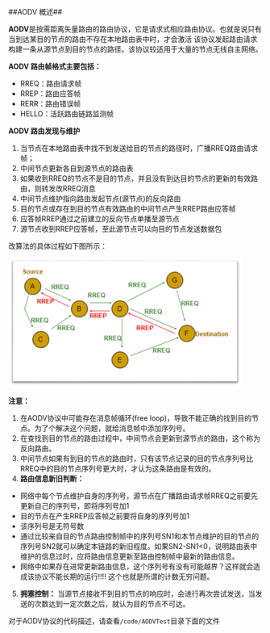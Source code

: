 ##AODV 概述##

**AODV**是按需距离矢量路由的路由协议，它是请求式相应路由协议。也就是说只有当到达某目的节点的路由不存在本地路由表中时，才会激活
该协议发起路由请求构建一条从源节点到目的节点的路径。该协议较适用于大量的节点无线自主网络。

**AODV 路由帧格式主要包括：**

- RREQ：路由请求帧
- RREP：路由应答帧
- RERR：路由错误帧
- HELLO：活跃路由链路监测帧

**AODV 路由发现与维护**

1. 当节点在本地路由表中找不到发送给目的节点的路径时，广播RREQ路由请求帧；
2. 中间节点更新各自到源节点的路由表
3. 如果收到RREQ的节点不是目的节点，并且没有到达目的节点的更新的有效路由，则转发改RREQ消息
4. 中间节点维护指向路由发起节点(源节点)的反向路由
5. 目的节点或存在到目的节点有效路由的中间节点产生RREP路由应答帧
6. 应答帧RREP通过之前建立的反向节点单播至源节点
7. 源节点收到RREP应答帧，至此源节点可以向目的节点发送数据包

改算法的具体过程如下图所示：

![路由发现过程](./aodv.png)

**注意：**

1. 在AODV协议中可能存在消息帧循环(free loop)，导致不能正确的找到目的节点。为了个解决这个问题，就给消息帧中添加序列号。
2. 在查找到目的节点的路由过程中，中间节点会更新到源节点的路由，这个称为反向路由。
3. 中间节点如果有到目的节点的路由时，只有该节点记录的目的节点序列号比RREQ中的目的节点序列号更大时，才认为这条路由是有效的。
4. **路由信息新旧判断：**
 
 - 网络中每个节点维护自身的序列号，源节点在广播路由请求帧RREQ之前要先更新自己的序列号，即将序列号加1
 - 目的节点在产生RREP应答帧之前要将自身的序列号加1
 - 该序列号是无符号数
 - 通过比较来自目的节点路由控制帧中的序列号SN1和本节点维护的目的节点的序列号SN2就可以确定本链路的新旧程度。如果SN2-SN1<0，说明路由表中维护的信息过时，应将路由信息更新至路由控制帧中最新的路由信息。
 - 网络中如果存在进常更新路由信息，这个序列号有没有可能越界？这样就会造成该协议不能长期的运行!!!! 这个也就是所谓的计数无穷问题。

5. **拥塞控制：** 当源节点接收不到目的节点的响应时，会进行再次尝试发送，当发送的次数达到一定次数之后，就认为目的节点不可达。


对于AODV协议的代码描述，请查看`/code/AODVTest`目录下面的文件
